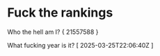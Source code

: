 # Fuck the rankings

Who the hell am I?
{ 21557588 }

What fucking year is it?
[ 2025-03-25T22:06:40Z ]
